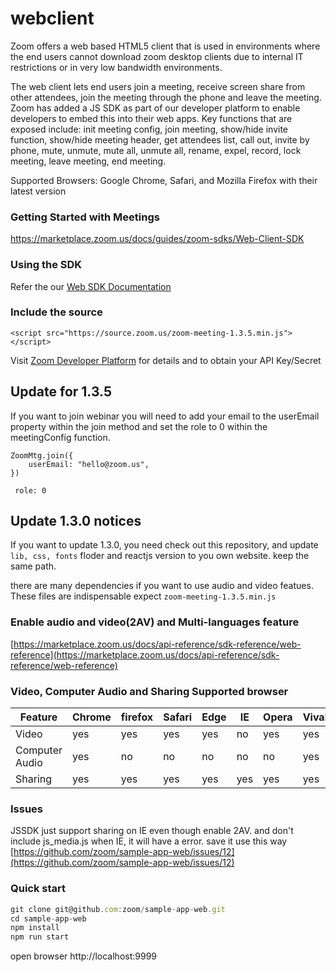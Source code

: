 # webclient

Zoom offers a web based HTML5 client that is used in environments where the end users cannot download zoom desktop clients due to internal IT restrictions or in very low bandwidth environments. 

The web client lets end users join a meeting, receive screen share from other attendees, join the meeting through the phone and leave the meeting. Zoom has added a JS SDK as part of our developer platform to enable developers to embed this into their web apps. Key functions that are exposed include: init meeting config, join meeting, show/hide invite function, show/hide meeting header, get attendees list, call out, invite by phone, mute, unmute, mute all, unmute all, rename, expel, record, lock meeting, leave meeting, end meeting.

Supported Browsers: Google Chrome, Safari, and Mozilla Firefox with their latest version

### Getting Started with Meetings
https://marketplace.zoom.us/docs/guides/zoom-sdks/Web-Client-SDK

### Using the SDK

Refer the our [Web SDK Documentation](https://marketplace.zoom.us/docs/api-reference/sdk-reference/web-reference)

### Include the source

```<script src="https://source.zoom.us/zoom-meeting-1.3.5.min.js"></script>```
  
Visit [Zoom Developer Platform](https://devforum.zoom.us) for details and to obtain your API Key/Secret

## Update for 1.3.5
If you want to join webinar you will need to add your email to the userEmail property within the join method and set the role to 0 within the meetingConfig function. 

```
ZoomMtg.join({
    userEmail: "hello@zoom.us",
})
 ```
 ```
  role: 0
 ```
          

## Update 1.3.0 notices

If you want to update 1.3.0, you need check out this repository, and update `lib, css, fonts` floder and reactjs version to you own website. keep the same path.

there are many dependencies if you want to use audio and video featues. These files are indispensable expect `zoom-meeting-1.3.5.min.js`

### Enable audio and video(2AV) and Multi-languages feature

[https://marketplace.zoom.us/docs/api-reference/sdk-reference/web-reference](https://marketplace.zoom.us/docs/api-reference/sdk-reference/web-reference)

### Video, Computer Audio and Sharing Supported browser

Feature | Chrome | firefox | Safari | Edge | IE | Opera | Vivaldi
------------ | ------------- | ------------ | ------------- | ------------ |  ------------- | ------------ | ------------
Video | yes| yes | yes | yes | no | yes | yes
Computer Audio | yes | no | no | no | no | no | yes 
Sharing | yes | yes | yes | yes | yes| yes | yes

### Issues

JSSDK just support sharing on IE even though enable 2AV. and don't include js_media.js when IE, it will have a error.
save it use this way [https://github.com/zoom/sample-app-web/issues/12](https://github.com/zoom/sample-app-web/issues/12)

### Quick start
```javascript
git clone git@github.com:zoom/sample-app-web.git
cd sample-app-web
npm install
npm run start
```
open browser http://localhost:9999


